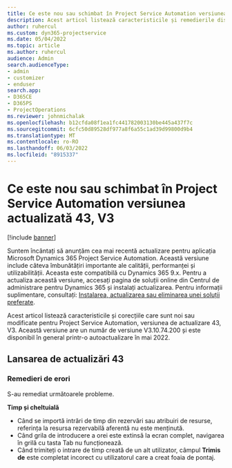 ```yaml
---
title: Ce este nou sau schimbat în Project Service Automation versiunea actualizată 43, V3
description: Acest articol listează caracteristicile și remedierile disponibile în Microsoft Dynamics 365 Project Service Automation, versiunea de actualizare 43, V3.
author: ruhercul
ms.custom: dyn365-projectservice
ms.date: 05/04/2022
ms.topic: article
ms.author: ruhercul
audience: Admin
search.audienceType:
- admin
- customizer
- enduser
search.app:
- D365CE
- D365PS
- ProjectOperations
ms.reviewer: johnmichalak
ms.openlocfilehash: b12cfda08f1ea1fc441782003130be445a437f7c
ms.sourcegitcommit: 6cfc50d89528df977a8f6a55c1ad39d99800d9b4
ms.translationtype: MT
ms.contentlocale: ro-RO
ms.lasthandoff: 06/03/2022
ms.locfileid: "8915337"
---
```

# <a name="whats-new-or-changed-in-project-service-automation-update-release-43-v3"></a>Ce este nou sau schimbat în Project Service Automation versiunea actualizată 43, V3

[!include [banner](../includes/psa-now-project-operations.md)]

Suntem încântați să anunțăm cea mai recentă actualizare pentru aplicația Microsoft Dynamics 365 Project Service Automation. Această versiune include câteva îmbunătățiri importante ale calității, performanței și utilizabilității. Aceasta este compatibilă cu Dynamics 365 9.x. Pentru a actualiza această versiune, accesați pagina de soluții online din Centrul de administrare pentru Dynamics 365 și instalați actualizarea. Pentru informații suplimentare, consultați: [Instalarea, actualizarea sau eliminarea unei soluții preferate](/power-platform/admin/install-remove-preferred-solution).

Acest articol listează caracteristicile și corecțiile care sunt noi sau modificate pentru Project Service Automation, versiunea de actualizare 43, V3. Această versiune are un număr de versiune V3.10.74.200 și este disponibil în general printr-o autoactualizare în mai 2022.

## <a name="update-release-43"></a>Lansarea de actualizări 43

### <a name="bug-fixes"></a>Remedieri de erori

S-au remediat următoarele probleme.


**Timp și cheltuială**

- Când se importă intrări de timp din rezervări sau atribuiri de resurse, referința la resursa rezervabilă aferentă nu este menținută.
- Când grila de introducere a orei este extinsă la ecran complet, navigarea în grilă cu tasta Tab nu funcționează.
- Când trimiteți o intrare de timp creată de un alt utilizator, câmpul **Trimis de** este completat incorect cu utilizatorul care a creat foaia de pontaj.
